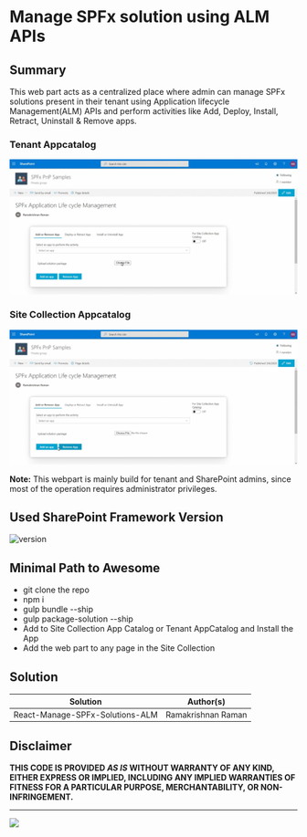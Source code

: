 # Manage SPFx solution using ALM APIs

## Summary

This web part acts as a centralized place where admin can manage SPFx solutions present in their tenant using Application lifecycle Management(ALM) APIs and perform activities like Add, Deploy, Install, Retract, Uninstall & Remove apps.

### Tenant Appcatalog

![Application Lifecycle Management](./assets/SPFxALM.gif)

### Site Collection Appcatalog

![Application Lifecycle Management](./assets/SPFxALMSPAppcatalog.gif)


**Note:**
This webpart is mainly build for tenant and SharePoint admins, since most of the operation requires administrator privileges.

## Used SharePoint Framework Version

![version](https://img.shields.io/badge/version-1.10.0-green.svg)

## Minimal Path to Awesome

- git clone the repo
- npm i
- gulp bundle --ship
- gulp package-solution --ship
- Add to Site Collection App Catalog or Tenant AppCatalog and Install the App
- Add the web part to any page in the Site Collection

## Solution

Solution|Author(s)
--------|---------
React-Manage-SPFx-Solutions-ALM|Ramakrishnan Raman

## Disclaimer

**THIS CODE IS PROVIDED *AS IS* WITHOUT WARRANTY OF ANY KIND, EITHER EXPRESS OR IMPLIED, INCLUDING ANY IMPLIED WARRANTIES OF FITNESS FOR A PARTICULAR PURPOSE, MERCHANTABILITY, OR NON-INFRINGEMENT.**

---
<img src="https://telemetry.sharepointpnp.com/sp-dev-fx-webparts/samples/react-manage-spfx-solutions-alm" />
